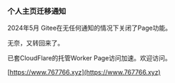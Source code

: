 ### 个人主页迁移通知
2024年5月 Gitee在无任何通知的情况下关闭了Page功能。

无奈，又转回来了。

已套CloudFlare的托管Worker Page访问加速。欢迎访问。

[https://www.767766.xyz](https://www.767766.xyz)
